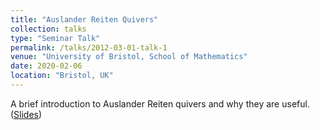 ```yaml
---
title: "Auslander Reiten Quivers"
collection: talks
type: "Seminar Talk"
permalink: /talks/2012-03-01-talk-1
venue: "University of Bristol, School of Mathematics"
date: 2020-02-06
location: "Bristol, UK"
---
```


A brief introduction to Auslander Reiten quivers and why they are useful.
([Slides](l-kershaw.github.io/files/pres-ARQ.pdf))
